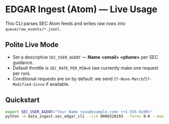 # EDGAR Ingest (Atom) — Live Usage

This CLI parses SEC Atom feeds and writes raw rows into `queue/raw_events/*.jsonl`.

## Polite Live Mode

- Set a descriptive `SEC_USER_AGENT` — **Name \<email\> \<phone\>** per SEC guidance.
- Default throttle is `SEC_RATE_PER_MIN=6` (we currently make one request per run).
- Conditional requests are on by default: we send `If-None-Match`/`If-Modified-Since` if available.

## Quickstart

```bash
export SEC_USER_AGENT="Your Name <you@example.com> <+1-555-0100>"
python -m data_ingest.sec_edgar_cli --cik 0000320193 --forms 8-K --max 50
